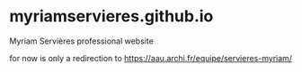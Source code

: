 # myriamservieres.github.io

Myriam Servières professional website

for now is only a redirection to https://aau.archi.fr/equipe/servieres-myriam/
